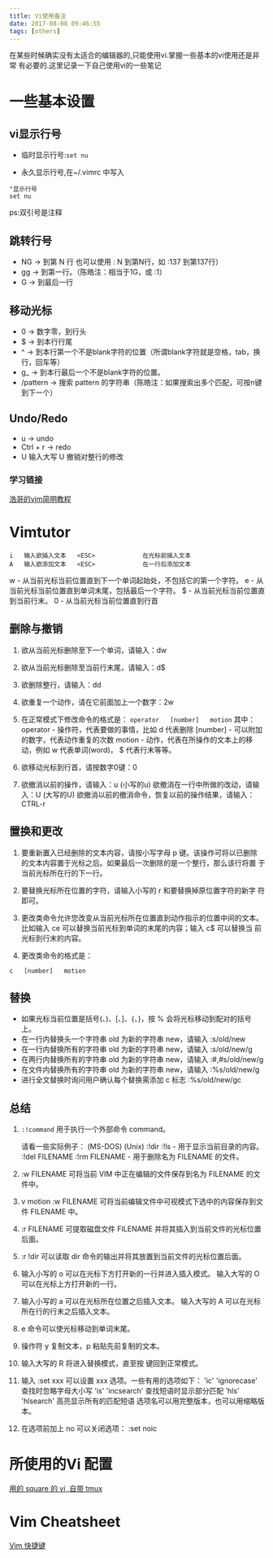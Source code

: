 ```yaml
---
title: Vi使用备注
date: 2017-08-08 09:46:55
tags: [others]
---
```

在某些时候确实没有太适合的编辑器的,只能使用vi.掌握一些基本的vi使用还是非常
有必要的.这里记录一下自己使用vi的一些笔记<!--more-->

# 一些基本设置
## vi显示行号
- 临时显示行号:`set nu`

- 永久显示行号,在~/.vimrc 中写入
```
"显示行号
set nu
```
ps:双引号是注释

## 跳转行号
- NG → 到第 N 行 也可以使用 : N 到第N行，如 :137 到第137行）
- gg → 到第一行。（陈皓注：相当于1G，或 :1）
- G → 到最后一行

## 移动光标
- 0 → 数字零，到行头
- $ → 到本行行尾
- ^ → 到本行第一个不是blank字符的位置（所谓blank字符就是空格，tab，换行，回车等）
- g_ → 到本行最后一个不是blank字符的位置。
- /pattern → 搜索 pattern 的字符串（陈皓注：如果搜索出多个匹配，可按n键到下一个）

## Undo/Redo
- u → undo
- Ctrl + r → redo
- U  输入大写 U 撤销对整行的修改

### 学习链接
[浩哥的vim简明教程](http://coolshell.cn/articles/5426.html)

# Vimtutor
```
i   输入欲插入文本   <ESC>             在光标前插入文本
A   输入欲添加文本   <ESC>             在一行后添加文本
```
w - 从当前光标当前位置直到下一个单词起始处，不包括它的第一个字符。
e - 从当前光标当前位置直到单词末尾，包括最后一个字符。
$ - 从当前光标当前位置直到当前行末。
0 - 从当前光标当前位置直到行首


## 删除与撤销
1. 欲从当前光标删除至下一个单词，请输入：dw
2. 欲从当前光标删除至当前行末尾，请输入：d$
3. 欲删除整行，请输入：dd
4. 欲重复一个动作，请在它前面加上一个数字：2w
5. 在正常模式下修改命令的格式是：
`operator   [number]   motion`
其中：
operator - 操作符，代表要做的事情，比如 d 代表删除
[number] - 可以附加的数字，代表动作重复的次数
motion   - 动作，代表在所操作的文本上的移动，例如 w 代表单词(word)，
$ 代表行末等等。

6. 欲移动光标到行首，请按数字0键：0
7. 欲撤消以前的操作，请输入：u (小写的u)
欲撤消在一行中所做的改动，请输入：U (大写的U)
欲撤消以前的撤消命令，恢复以前的操作结果，请输入：CTRL-r


## 置换和更改
1. 要重新置入已经删除的文本内容，请按小写字母 p 键。该操作可将以已删除
    的文本内容置于光标之后。如果最后一次删除的是一个整行，那么该行将置
    于当前光标所在行的下一行。

2. 要替换光标所在位置的字符，请输入小写的 r 和要替换掉原位置字符的新字
    符即可。

3. 更改类命令允许您改变从当前光标所在位置直到动作指示的位置中间的文本。
    比如输入 ce 可以替换当前光标到单词的末尾的内容；输入 c$ 可以替换当
    前光标到行末的内容。

4. 更改类命令的格式是：

  ```
  c   [number]   motion
  ```

## 替换
-  如果光标当前位置是括号(、)、[、]、{、}，按 % 会将光标移动到配对的括号上。
-  在一行内替换头一个字符串 old 为新的字符串 new，请输入  :s/old/new
-  在一行内替换所有的字符串 old 为新的字符串 new，请输入  :s/old/new/g
-  在两行内替换所有的字符串 old 为新的字符串 new，请输入  :#,#s/old/new/g
-  在文件内替换所有的字符串 old 为新的字符串 new，请输入  :%s/old/new/g
-  进行全文替换时询问用户确认每个替换需添加 c 标志        :%s/old/new/gc

## 总结
1. `:!command` 用于执行一个外部命令 command。

     请看一些实际例子：
         (MS-DOS)         (Unix)
          :!dir            :!ls            -  用于显示当前目录的内容。
          :!del FILENAME   :!rm FILENAME   -  用于删除名为 FILENAME 的文件。
2. :w FILENAME  可将当前 VIM 中正在编辑的文件保存到名为 FILENAME 的文
     件中。

3. v motion :w FILENAME 可将当前编辑文件中可视模式下选中的内容保存到文件
     FILENAME 中。

4. :r FILENAME 可提取磁盘文件 FILENAME 并将其插入到当前文件的光标位置
     后面。

5. :r !dir 可以读取 dir 命令的输出并将其放置到当前文件的光标位置后面。
6. 输入小写的 o 可以在光标下方打开新的一行并进入插入模式。
   输入大写的 O 可以在光标上方打开新的一行。

7. 输入小写的 a 可以在光标所在位置之后插入文本。
   输入大写的 A 可以在光标所在行的行末之后插入文本。

8. e 命令可以使光标移动到单词末尾。

9. 操作符 y 复制文本，p 粘贴先前复制的文本。

10. 输入大写的 R 将进入替换模式，直至按 <ESC> 键回到正常模式。

11. 输入 :set xxx 可以设置 xxx 选项。一些有用的选项如下：
      'ic' 'ignorecase'       查找时忽略字母大小写
      'is' 'incsearch'        查找短语时显示部分匹配
      'hls' 'hlsearch'        高亮显示所有的匹配短语
   选项名可以用完整版本，也可以用缩略版本。

12. 在选项前加上 no 可以关闭选项：  :set noic



# 所使用的Vi 配置
[用的 square 的 vi ,自带 tmux](https://github.com/square/maximum-awesome)

# Vim Cheatsheet
[Vim 快捷键](http://zjsnowman.com/local/vim.txt)
